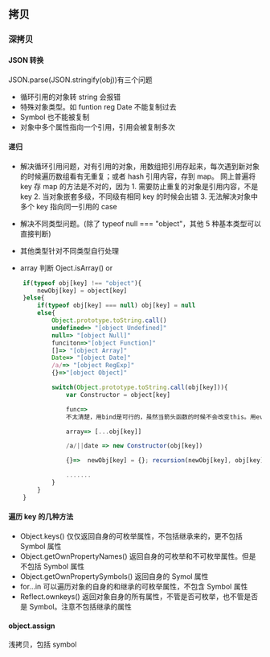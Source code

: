 ## 拷贝

### 深拷贝

#### JSON 转换

JSON.parse(JSON.stringify(obj))有三个问题

- 循环引用的对象转 string 会报错
- 特殊对象类型。如 funtion reg Date 不能复制过去
- Symbol 也不能被复制
- 对象中多个属性指向一个引用，引用会被复制多次

#### 递归

- 解决循环引用问题，对有引用的对象，用数组把引用存起来，每次遇到新对象的时候遍历数组看有无重复；或者 hash 引用内容，存到 map。 网上普遍将 key 存 map 的方法是不对的，因为 1. 需要防止重复的对象是引用内容，不是 key 2. 当对象嵌套多级，不同级有相同 key 的时候会出错 3. 无法解决对象中多个 key 指向同一引用的 case
- 解决不同类型问题。(除了 typeof null === "object"，其他 5 种基本类型可以直接判断)
- 其他类型针对不同类型自行处理

- array 判断 Oject.isArray() or

```javascript
    if(typeof obj[key] !== "object"){
        newObj[key] = object[key]
    }else{
        if(typeof obj[key] === null) obj[key] = null
        else{
            Object.prototype.toString.call()
            undefined=> "[object Undefined]"
            null=> "[object Null]"
            funciton=>"[object Function]"
            []=> "[object Array]"
            Date=> "[object Date]"
            /a/=> "[object RegExp]"
            {}=>"[object Object]"

            switch(Object.prototype.toString.call(obj[key])){
                var Constructor = object[key]

                func=>
                不太清楚，用bind是可行的，虽然当箭头函数的时候不会改变this。用eval箭头函数不行，正派实现应该是好像用buffer

                array=> [...obj[key]]

                /a/||date => new Constructor(obj[key])

                {}=>  newObj[key] = {}; recursion(newObj[key], obj[key])

                .......
            }
        }
    }
```

#### 遍历 key 的几种方法

- Object.keys() 仅仅返回自身的可枚举属性，不包括继承来的，更不包括 Symbol 属性
- Object.getOwnPropertyNames() 返回自身的可枚举和不可枚举属性。但是不包括 Symbol 属性
- Object.getOwnPropertySymbols() 返回自身的 Symol 属性
- for...in 可以遍历对象的自身的和继承的可枚举属性，不包含 Symbol 属性
- Reflect.ownkeys() 返回对象自身的所有属性，不管是否可枚举，也不管是否是 Symbol。注意不包括继承的属性

#### object.assign

浅拷贝，包括 symbol

```js
```
